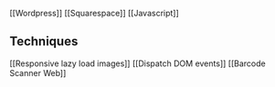 [[Wordpress]]
[[Squarespace]]
[[Javascript]]

## Techniques

[[Responsive lazy load images]]
[[Dispatch DOM events]]
[[Barcode Scanner Web]]
